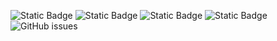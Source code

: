 ![Static Badge](https://img.shields.io/badge/blacklists-60-000000) ![Static Badge](https://img.shields.io/badge/blacklisted-2782109-cc0000) ![Static Badge](https://img.shields.io/badge/whitelisted-2245-00CC00) ![Static Badge](https://img.shields.io/badge/streaming_blacklist-28107-000000) ![GitHub issues](https://img.shields.io/github/issues/fabriziosalmi/blacklists)

